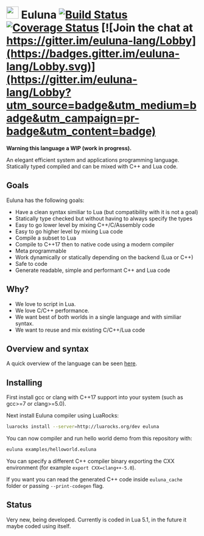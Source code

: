 # <img src="https://edubart.github.io/euluna-lang-website/images/euluna-logo.svg" height="32px"/> Euluna [![Build Status](https://travis-ci.org/edubart/euluna-lang.svg?branch=master)](https://travis-ci.org/edubart/euluna-lang) [![Coverage Status](https://coveralls.io/repos/github/edubart/euluna-lang/badge.svg)](https://coveralls.io/github/edubart/euluna-lang) [![Join the chat at https://gitter.im/euluna-lang/Lobby](https://badges.gitter.im/euluna-lang/Lobby.svg)](https://gitter.im/euluna-lang/Lobby?utm_source=badge&utm_medium=badge&utm_campaign=pr-badge&utm_content=badge)

**Warning this language a WIP (work in progress).**

An elegant efficient system and applications programming language. Statically
typed compiled and can be mixed with C++ and Lua code.

## Goals

Euluna has the following goals:

* Have a clean syntax similiar to Lua (but compatibility with it is not a goal)
* Statically type checked but without having to always specify the types
* Easy to go lower level by mixing C++/C/Assembly code
* Easy to go higher level by mixing Lua code
* Compile a subset to Lua
* Compile to C++17 then to native code using a modern compiler
* Meta programmable
* Work dynamically or statically depending on the backend (Lua or C++)
* Safe to code
* Generate readable, simple and performant C++ and Lua code

## Why?

* We love to script in Lua.
* We love C/C++ performance.
* We want best of both worlds in a single language and with similiar syntax.
* We want to reuse and mix existing C/C++/Lua code

## Overview and syntax

A quick overview of the language can be seen [here](https://edubart.github.io/euluna-lang-website/overview/#exceptions).

## Installing

First install gcc or clang with C++17 support into your system
(such as gcc>=7 or clang>=5.0).

Next install Euluna compiler using LuaRocks:

```bash
luarocks install --server=http://luarocks.org/dev euluna
```

You can now compiler and run hello world demo from this repository with:

```bash
euluna examples/helloworld.euluna
```

You can specify a different C++ compiler binary exporting the CXX environment
(for example `export CXX=clang++-5.0`).

If you want you can read the generated C++ code inside `euluna_cache` folder
or passing `--print-codegen` flag.

## Status

Very new, being developed.
Currently is coded in Lua 5.1, in the future it maybe coded using itself.
